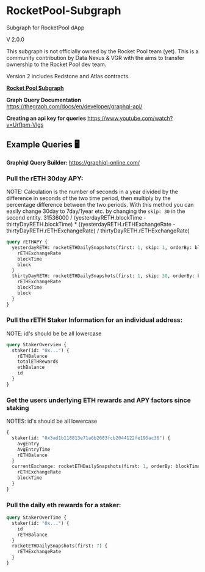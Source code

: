 # RocketPool-Subgraph

Subgraph for RocketPool dApp

V 2.0.0

This subgraph is not officially owned by the Rocket Pool team (yet). This is a community contribution by Data Nexus & VGR with the aims to transfer ownership to the Rocket Pool dev team.

Version 2 includes Redstone and Atlas contracts.

**[Rocket Pool Subgraph](https://thegraph.com/explorer/subgraphs/S9ihna8D733WTEShJ1KctSTCvY1VJ7gdVwhUujq4Ejo?view=Overview&chain=mainnet)**

**Graph Query Documentation** https://thegraph.com/docs/en/developer/graphql-api/

**Creating an api key for queries** https://www.youtube.com/watch?v=UrfIpm-Vlgs

## **Example Queries 🖥️**

**Graphiql Query Builder:** https://graphiql-online.com/

### Pull the rETH 30day APY:

NOTE: Calculation is the number of seconds in a year divided by the difference in seconds of the two time period, then multiply by the percentage difference between the two periods. With this method you can easily change 30day to 7day/1year etc. by changing the `skip: 30` in the second entity. 31536000 / (yesterdayRETH.blockTime - thirtyDayRETH.blockTime) \* ((yesterdayRETH.rETHExchangeRate - thirtyDayRETH.rETHExchangeRate) / thirtyDayRETH.rETHExchangeRate)

```graphql
query rETHAPY {
  yesterdayRETH: rocketETHDailySnapshots(first: 1, skip: 1, orderBy: blockTime, orderDirection: desc) {
    rETHExchangeRate
    blockTime
    block
  }
  thirtyDayRETH: rocketETHDailySnapshots(first: 1, skip: 30, orderBy: blockTime, orderDirection: desc) {
    rETHExchangeRate
    blockTime
    block
  }
}
```

### Pull the rETH Staker Information for an individual address:

NOTE: id's should be be all lowercase

```graphql
query StakerOverview {
  staker(id: "0x...") {
    rETHBalance
    totalETHRewards
    ethBalance
    id
  }
}
```

### Get the users underlying ETH rewards and APY factors since staking

NOTES: id's should be all lowercase

```graphql
{
  staker(id: "0x3ad1b118813e71a6b2683fcb2044122fe195ac36") {
    avgEntry
    AvgEntryTime
    rETHBalance
  }
  currentExchange: rocketETHDailySnapshots(first: 1, orderBy: blockTime, orderDirection: desc) {
    rETHExchangeRate
    blockTime
  }
}
```

### Pull the daily eth rewards for a staker:

```graphql
query StakerOverTime {
  staker(id: "0x...") {
    id
    rETHBalance
  }
  rocketETHDailySnapshots(first: 7) {
    rETHExchangeRate
  }
}
```
